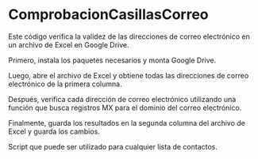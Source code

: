 # ComprobacionCasillasCorreo

Este código verifica la validez de las direcciones de correo electrónico en un archivo de Excel en Google Drive. 

Primero, instala los paquetes necesarios y monta Google Drive. 

Luego, abre el archivo de Excel y obtiene todas las direcciones de correo electrónico de la primera columna. 

Después, verifica cada dirección de correo electrónico utilizando una función que busca registros MX para el dominio del correo electrónico. 

Finalmente, guarda los resultados en la segunda columna del archivo de Excel y guarda los cambios.


Script que puede ser utilizado para cualquier lista de contactos. 
